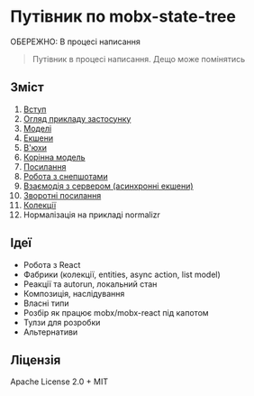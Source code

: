 # Путівник по mobx-state-tree

ОБЕРЕЖНО: В процесі написання

> Путівник в процесі написання. Дещо може помінятись

## Зміст

1. [Вступ](manuscript/01_introduction.md)
2. [Огляд прикладу застосунку](manuscript/02_exampe_application_overview.md)
3. [Моделі](manuscript/03_models.md)
4. [Екшени](manuscript/04_actions.md)
5. [В'юхи](manuscript/05_views.md)
6. [Корінна модель](manuscript/06_root_model.md)
7. [Посилання](manuscript/07_references.md)
8. [Робота з снепшотами](manuscript/08_on_snapshot_apply_snapshot.md)
9. [Взаємодія з сервером (асинхронні екшени)](manuscript/09_server_interactions_async_actions.md)
10. [Зворотні посилання](manuscript/10_backreference.md)
11. [Колекції](manuscript/11_collections.md)
12. Нормалізація на прикладі normalizr

## Ідеї

- Робота з React
- Фабрики (колекції, entities, async action, list model)
- Реакції та autorun, локальний стан
- Композиція, наслідування
- Власні типи
- Розбір як працює mobx/mobx-react під капотом
- Тулзи для розробки
- Альтернативи

## Ліцензія

Apache License 2.0 + MIT

